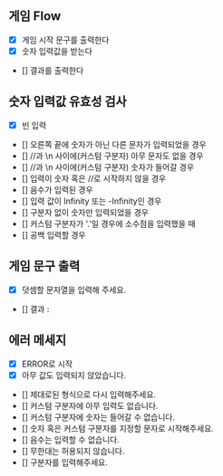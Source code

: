 ## 게임 Flow

- [x] 게임 시작 문구를 출력한다
- [x] 숫자 입력값을 받는다
- [] 결과를 출력한다

## 숫자 입력값 유효성 검사

- [x] 빈 입력
- [] 오른쪽 끝에 숫자가 아닌 다른 문자가 입력되었을 경우
- [] //과 \n 사이에(커스텀 구분자) 아무 문자도 없을 경우
- [] //과 \n 사이에(커스텀 구분자) 숫자가 들어갈 경우
- [] 입력이 숫자 혹은 //로 시작하지 않을 경우
- [] 음수가 입력된 경우
- [] 입력 값이 Infinity 또는 -Infinity인 경우
- [] 구분자 없이 숫자만 입력되었을 경우
- [] 커스텀 구분자가 '.'일 경우에 소수점을 입력했을 때
- [] 공백 입력할 경우

## 게임 문구 출력

- [x] 덧셈할 문자열을 입력해 주세요.
- [] 결과 :

## 에러 메세지

- [x] ERROR로 시작
- [x] 아무 값도 입력되지 않았습니다.
- [] 제대로된 형식으로 다시 입력해주세요.
- [] 커스텀 구분자에 아무 입력도 없습니다.
- [] 커스텀 구분자에 숫자는 들어갈 수 없습니다.
- [] 숫자 혹은 커스텀 구분자를 지정할 문자로 시작해주세요.
- [] 음수는 입력할 수 없습니다.
- [] 무한대는 허용되지 않습니다.
- [] 구분자를 입력해주세요.
